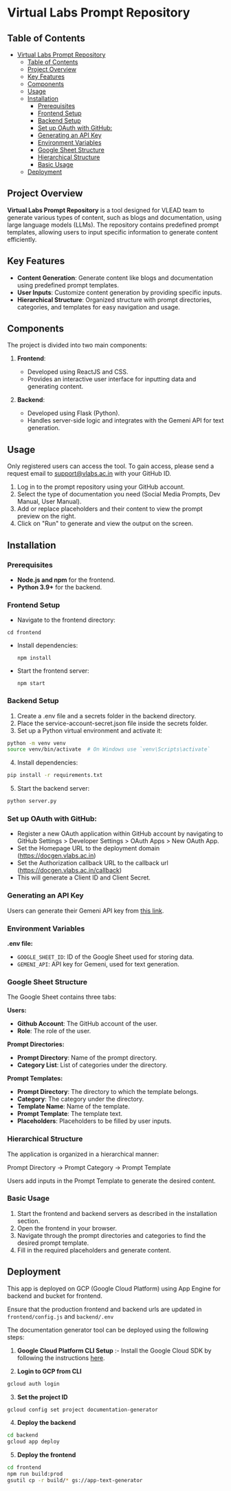 # Virtual Labs Prompt Repository

## Table of Contents

- [Virtual Labs Prompt Repository](#virtual-labs-prompt-repository)
  - [Table of Contents](#table-of-contents)
  - [Project Overview](#project-overview)
  - [Key Features](#key-features)
  - [Components](#components)
  - [Usage](#usage)
  - [Installation](#installation)
    - [Prerequisites](#prerequisites)
    - [Frontend Setup](#frontend-setup)
    - [Backend Setup](#backend-setup)
    - [Set up OAuth with GitHub:](#set-up-oauth-with-github)
    - [Generating an API Key](#generating-an-api-key)
    - [Environment Variables](#environment-variables)
    - [Google Sheet Structure](#google-sheet-structure)
    - [Hierarchical Structure](#hierarchical-structure)
    - [Basic Usage](#basic-usage)
  - [Deployment](#deployment)

## Project Overview

**Virtual Labs Prompt Repository** is a tool designed for VLEAD team to generate various types of content, such as blogs and documentation, using large language models (LLMs). The repository contains predefined prompt templates, allowing users to input specific information to generate content efficiently.

## Key Features

- **Content Generation**: Generate content like blogs and documentation using predefined prompt templates.
- **User Inputs**: Customize content generation by providing specific inputs.
- **Hierarchical Structure**: Organized structure with prompt directories, categories, and templates for easy navigation and usage.

## Components

The project is divided into two main components:

1. **Frontend**:

   - Developed using ReactJS and CSS.
   - Provides an interactive user interface for inputting data and generating content.

2. **Backend**:
   - Developed using Flask (Python).
   - Handles server-side logic and integrates with the Gemeni API for text generation.

## Usage

Only registered users can access the tool. To gain access, please send a request email to support@vlabs.ac.in with your GitHub ID.

1. Log in to the prompt repository using your GitHub account.
2. Select the type of documentation you need (Social Media Prompts, Dev Manual, User Manual).
3. Add or replace placeholders and their content to view the prompt preview on the right.
4. Click on "Run" to generate and view the output on the screen.
   
## Installation

### Prerequisites

- **Node.js and npm** for the frontend.
- **Python 3.9+** for the backend.

### Frontend Setup

- Navigate to the frontend directory:

```
cd frontend
```

- Install dependencies:

  ```
  npm install
  ```

- Start the frontend server:

  ```
  npm start
  ```

### Backend Setup

1. Create a .env file and a secrets folder in the backend directory.
2. Place the service-account-secret.json file inside the secrets folder.
3. Set up a Python virtual environment and activate it:

```bash
python -m venv venv
source venv/bin/activate  # On Windows use `venv\Scripts\activate`

```

4. Install dependencies:

```bash
pip install -r requirements.txt
```

5. Start the backend server:

```bash
python server.py
```

### Set up OAuth with GitHub:

- Register a new OAuth application within GitHub account by navigating to GitHub Settings > Developer Settings > OAuth Apps > New OAuth App.
- Set the Homepage URL to the deployment domain (https://docgen.vlabs.ac.in)
- Set the Authorization callback URL to the callback url (https://docgen.vlabs.ac.in/callback)
- This will generate a Client ID and Client Secret.

### Generating an API Key

Users can generate their Gemeni API key from [this link](https://ai.google.dev/gemini-api/docs/api-key).


### Environment Variables

**.env file:**

- `GOOGLE_SHEET_ID`: ID of the Google Sheet used for storing data.
- `GEMENI_API`: API key for Gemeni, used for text generation.

### Google Sheet Structure

The Google Sheet contains three tabs:

**Users:**

- **Github Account**: The GitHub account of the user.
- **Role**: The role of the user.

**Prompt Directories:**

- **Prompt Directory**: Name of the prompt directory.
- **Category List**: List of categories under the directory.

**Prompt Templates:**

- **Prompt Directory**: The directory to which the template belongs.
- **Category**: The category under the directory.
- **Template Name**: Name of the template.
- **Prompt Template**: The template text.
- **Placeholders**: Placeholders to be filled by user inputs.

### Hierarchical Structure

The application is organized in a hierarchical manner:

Prompt Directory → Prompt Category → Prompt Template

Users add inputs in the Prompt Template to generate the desired content.

### Basic Usage

1. Start the frontend and backend servers as described in the installation section.
2. Open the frontend in your browser.
3. Navigate through the prompt directories and categories to find the desired prompt template.
4. Fill in the required placeholders and generate content.

## Deployment
This app is deployed on GCP (Google Cloud Platform) using App Engine for backend and bucket for frontend.

Ensure that the production frontend and backend urls are updated in `frontend/config.js` and `backend/.env`


The documentation generator tool can be deployed using the following steps:

1. **Google Cloud Platform CLI Setup** :- Install the Google Cloud SDK by following the instructions [here](https://cloud.google.com/sdk/docs/install).

2. **Login to GCP from CLI**

```bash
gcloud auth login
```

3. **Set the project ID**

```bash
gcloud config set project documentation-generator
```

4. **Deploy the backend**

```bash
cd backend
gcloud app deploy
```

5. **Deploy the frontend**

```bash
cd frontend
npm run build:prod
gsutil cp -r build/* gs://app-text-generator
```
